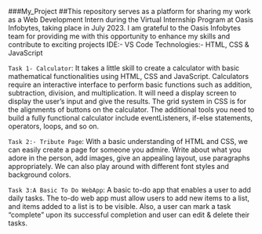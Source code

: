 ###My_Project
##This repository serves as a platform for sharing my work as a Web Development Intern during the Virtual Internship Program at Oasis Infobytes, taking place in July 2023. I am grateful to the Oasis Infobytes team for providing me with this opportunity to enhance my skills and contribute to exciting projects IDE:- VS Code Technologies:- HTML, CSS & JavaScript

``Task 1- Calculator``: It takes a little skill to create a calculator with basic mathematical functionalities using HTML, CSS and JavaScript. Calculators require an interactive interface to perform basic functions such as addition, subtraction, division, and multiplication. It will need a display screen to display the user’s input and give the results. The grid system in CSS is for the alignments of buttons on the calculator. The additional tools you need to build a fully functional calculator include eventListeners, if-else statements, operators, loops, and so on.

``Task 2:- Tribute Page``: With a basic understanding of HTML and CSS, we can easily create a page for someone you admire. Write about what you adore in the person, add images, give an appealing layout, use paragraphs appropriately. We can also play around with different font styles and background colors.

``Task 3:A Basic To Do WebApp``: A basic to-do app that enables a user to add daily tasks. The to-do web app must allow users to add new items to a list, and items added to a list is to be visible. Also, a user can mark a task “complete” upon its successful completion and user can edit & delete their tasks.

